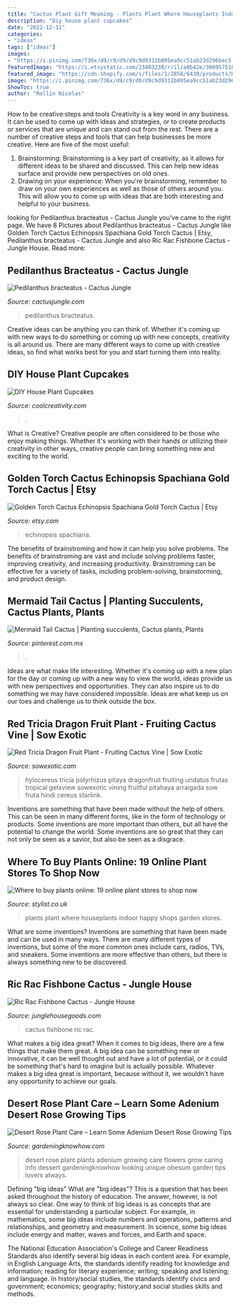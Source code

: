 ```yaml
---
title: "Cactus Plant Gift Meaning - Plants Plant Where Houseplants Indoor Happy Shops Garden Stores"
description: "Diy house plant cupcakes"
date: "2022-12-11"
categories:
- "ideas"
tags: ["ideas"]
images:
- "https://i.pinimg.com/736x/d9/c9/d9/d9c9d9311b095ea9cc51ab23d296bec5.jpg"
featuredImage: "https://i.etsystatic.com/23403238/r/il/a8b42e/3069575189/il_fullxfull.3069575189_l50j.jpg"
featured_image: "https://cdn.shopify.com/s/files/1/2858/6430/products/Hylocereus_polyrhizus_red_tricia_dragon_fruit_on_the_vine_1200x1200.png?v=1569305462"
image: "https://i.pinimg.com/736x/d9/c9/d9/d9c9d9311b095ea9cc51ab23d296bec5.jpg"
ShowToc: true
author: "Rollin Nicolas"
---
```



How to be creative:steps and tools
Creativity is a key word in any business. It can be used to come up with ideas and strategies, or to create products or services that are unique and can stand out from the rest.
There are a number of creative steps and tools that can help businesses be more creative. Here are five of the most useful: 
1. Brainstorming: Brainstorming is a key part of creativity, as it allows for different ideas to be shared and discussed. This can help new ideas surface and provide new perspectives on old ones. 
2. Drawing on your experience: When you're brainstorming, remember to draw on your own experiences as well as those of others around you. This will allow you to come up with ideas that are both interesting and helpful to your business. 

	

		
looking for Pedilanthus bracteatus - Cactus Jungle you've came to the right page. We have 8 Pictures about Pedilanthus bracteatus - Cactus Jungle like Golden Torch Cactus Echinopsis Spachiana Gold Torch Cactus | Etsy, Pedilanthus bracteatus - Cactus Jungle and also Ric Rac Fishbone Cactus - Jungle House. Read more:
		
    
## Pedilanthus Bracteatus - Cactus Jungle

<img loading=lazy src="https://cactusjungle.com/wp-content/uploads/2015/10/pedilanthus_bracteatus4.jpg" onerror="this.onerror=null;this.src='https://tse4.mm.bing.net/th?id=OIP.GO1UN05WQGcKjvaTtwW7qwHaIK&amp;pid=15.1';" alt="Pedilanthus bracteatus - Cactus Jungle">

_Source: cactusjungle.com_

>pedilanthus bracteatus. 

	

Creative ideas can be anything you can think of. Whether it's coming up with new ways to do something or coming up with new concepts, creativity is all around us. There are many different ways to come up with creative ideas, so find what works best for you and start turning them into reality.

    
## DIY House Plant Cupcakes

<img loading=lazy src="https://coolcreativity.com/wp-content/uploads/2014/07/diy-house-plant-cupcakes-4.jpg" onerror="this.onerror=null;this.src='https://tse1.mm.bing.net/th?id=OIP.80C4VMmHE2zIF4t1Vu2t8QHaKm&amp;pid=15.1';" alt="DIY House Plant Cupcakes">

_Source: coolcreativity.com_

>. 

	

What is Creative?
Creative people are often considered to be those who enjoy making things. Whether it's working with their hands or utilizing their creativity in other ways, creative people can bring something new and exciting to the world.

    
## Golden Torch Cactus Echinopsis Spachiana Gold Torch Cactus | Etsy

<img loading=lazy src="https://i.etsystatic.com/23403238/r/il/a8b42e/3069575189/il_fullxfull.3069575189_l50j.jpg" onerror="this.onerror=null;this.src='https://tse2.mm.bing.net/th?id=OIP.E_6yPXInu_rFBbASI6oviAHaJ3&amp;pid=15.1';" alt="Golden Torch Cactus Echinopsis Spachiana Gold Torch Cactus | Etsy">

_Source: etsy.com_

>echinopsis spachiana. 

	

The benefits of brainstroming and how it can help you solve problems.
The benefits of brainstroming are vast and include solving problems faster, improving creativity, and increasing productivity. Brainstroming can be effective for a variety of tasks, including problem-solving, brainstorming, and product design.

    
## Mermaid Tail Cactus | Planting Succulents, Cactus Plants, Plants

<img loading=lazy src="https://i.pinimg.com/736x/d9/c9/d9/d9c9d9311b095ea9cc51ab23d296bec5.jpg" onerror="this.onerror=null;this.src='https://tse4.mm.bing.net/th?id=OIP.Q8p-vFzTAqTajbjvVEqtJwHaG0&amp;pid=15.1';" alt="Mermaid Tail Cactus | Planting succulents, Cactus plants, Plants">

_Source: pinterest.com.mx_

>. 

	

Ideas are what make life interesting. Whether it's coming up with a new plan for the day or coming up with a new way to view the world, ideas provide us with new perspectives and opportunities. They can also inspire us to do something we may have considered impossible. Ideas are what keep us on our toes and challenge us to think outside the box.

    
## Red Tricia Dragon Fruit Plant - Fruiting Cactus Vine | Sow Exotic

<img loading=lazy src="https://cdn.shopify.com/s/files/1/2858/6430/products/Hylocereus_polyrhizus_red_tricia_dragon_fruit_on_the_vine_1200x1200.png?v=1569305462" onerror="this.onerror=null;this.src='https://tse2.mm.bing.net/th?id=OIP.bLnLnYrXBTZnQuwsnFsBFgHaKW&amp;pid=15.1';" alt="Red Tricia Dragon Fruit Plant - Fruiting Cactus Vine | Sow Exotic">

_Source: sowexotic.com_

>hylocereus tricia polyrhizus pitaya dragonfruit fruiting undatus frutas tropical getsview sowexotic vining fruitful pitahaya arraigada sow fruta hindi cereus starlink. 

	

Inventions are something that have been made without the help of others. This can be seen in many different forms, like in the form of technology or products. Some inventions are more important than others, but all have the potential to change the world. Some inventions are so great that they can not only be seen as a savior, but also be seen as a disgrace.

    
## Where To Buy Plants Online: 19 Online Plant Stores To Shop Now

<img loading=lazy src="https://www.stylist.co.uk/images/app/uploads/2020/03/11113939/best-online-plant-shops-happy-houseplants-e1583931709936-crop-1587908572-617x617.jpg?w=1200&amp;h=1&amp;fit=max&amp;auto=format%2Ccompress" onerror="this.onerror=null;this.src='https://tse3.mm.bing.net/th?id=OIP.2dVVka42x2rOXXKWl64xmwHaHa&amp;pid=15.1';" alt="Where to buy plants online: 19 online plant stores to shop now">

_Source: stylist.co.uk_

>plants plant where houseplants indoor happy shops garden stores. 

	

What are some inventions?
Inventions are something that have been made and can be used in many ways. There are many different types of inventions, but some of the more common ones include cars, radios, TVs, and sneakers. Some inventions are more effective than others, but there is always something new to be discovered.

    
## Ric Rac Fishbone Cactus - Jungle House

<img loading=lazy src="https://cdn.shoplightspeed.com/shops/624159/files/23143461/cactus-ric-rac-fishbone-cactus.jpg" onerror="this.onerror=null;this.src='https://tse2.mm.bing.net/th?id=OIP.pzRps8RQWhVRfR9JXlf9ygHaJ4&amp;pid=15.1';" alt="Ric Rac Fishbone Cactus - Jungle House">

_Source: junglehousegoods.com_

>cactus fishbone ric rac. 

	

What makes a big idea great?
When it comes to big ideas, there are a few things that make them great. A big idea can be something new or innovative, it can be well thought out and have a lot of potential, or it could be something that's hard to imagine but is actually possible. Whatever makes a big idea great is important, because without it, we wouldn't have any opportunity to achieve our goals.

    
## Desert Rose Plant Care – Learn Some Adenium Desert Rose Growing Tips

<img loading=lazy src="http://www.gardeningknowhow.com/wp-content/uploads/2015/10/desert-rose.jpg" onerror="this.onerror=null;this.src='https://tse4.mm.bing.net/th?id=OIP.zm-yKr7p76BP1mYWDU6P_wHaFj&amp;pid=15.1';" alt="Desert Rose Plant Care – Learn Some Adenium Desert Rose Growing Tips">

_Source: gardeningknowhow.com_

>desert rose plant plants adenium growing care flowers grow caring info dessert gardeningknowhow looking unique obesum garden tips lovers always. 

	

Defining "big ideas"
What are "big ideas"? This is a question that has been asked throughout the history of education. The answer, however, is not always so clear.
One way to think of big ideas is as concepts that are essential for understanding a particular subject. For example, in mathematics, some big ideas include numbers and operations, patterns and relationships, and geometry and measurement. In science, some big ideas include energy and matter, waves and forces, and Earth and space.

The National Education Association's College and Career Readiness Standards also identify several big ideas in each content area. For example, in English Language Arts, the standards identify reading for knowledge and information; reading for literary experience; writing; speaking and listening; and language. In history/social studies, the standards identify civics and government; economics; geography; history;and social studies skills and methods.

